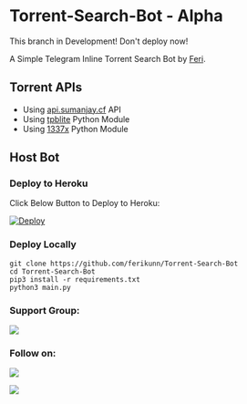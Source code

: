 # Torrent-Search-Bot - Alpha
This branch in Development! Don't deploy now!

A Simple Telegram Inline Torrent Search Bot by [Feri](https://t.me/xflicks).

## Torrent APIs
- Using [api.sumanjay.cf](https://api.sumanjay.cf/) API
- Using [tpblite](https://pypi.org/project/tpblite/) Python Module
- Using [1337x](https://pypi.org/project/1337x/) Python Module

## Host Bot
### Deploy to Heroku
Click Below Button to Deploy to Heroku:

[![Deploy](https://www.herokucdn.com/deploy/button.svg)](https://heroku.com/deploy?template=https://github.com/ferikunn/Torrent-Search-Bot)

### Deploy Locally
```shell
git clone https://github.com/ferikunn/Torrent-Search-Bot
cd Torrent-Search-Bot
pip3 install -r requirements.txt
python3 main.py
```

### Support Group:
<a href="https://t.me/masukajaudhh"><img src="https://img.shields.io/badge/Telegram-Join%20Telegram%20Group-blue.svg?logo=telegram"></a>

### Follow on:
<p align="left">
<a href="https://github.com/ferikunn"><img src="https://img.shields.io/badge/GitHub-Follow%20on%20GitHub-inactive.svg?logo=github"></a>
</p>
<p align="left">
<a href="https://instagram.com/ferikunn"><img src="https://img.shields.io/badge/Instagram-Follow%20on%20Instagram-important.svg?logo=instagram"></a>
</p>
